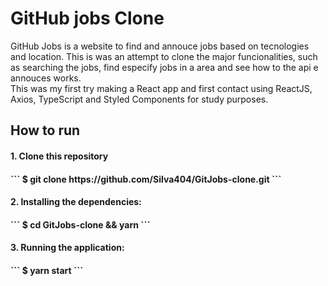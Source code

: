 <h1> GitHub jobs Clone </h1>
 GitHub Jobs is a website to find and annouce jobs based on tecnologies and location. This is was an attempt to clone  the major funcionalities, such as searching the jobs, find especify jobs in a area and see how to the api e annouces works.
  <br/>
 This was my first try making a React app and first contact using ReactJS, Axios, TypeScript and Styled Components for study purposes. 

<h2> How to run </h2>
<h4> 1. Clone this repository <h4>
```
 $ git clone https://github.com/Silva404/GitJobs-clone.git
```
  
<h4> 2. Installing the dependencies: <h4>
```
 $ cd GitJobs-clone && yarn
```

<h4> 3. Running the application: <h4>
```
 $ yarn start
```

